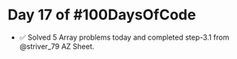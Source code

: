 # Day 17 of #100DaysOfCode 

* ✅ Solved 5 Array problems today and completed step-3.1 from @striver_79 AZ Sheet.